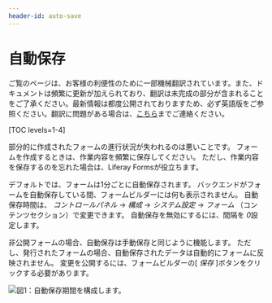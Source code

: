 ```yaml
---
header-id: auto-save
---
```


# 自動保存

<p class="alert alert-info"><span class="wysiwyg-color-blue120">ご覧のページは、お客様の利便性のために一部機械翻訳されています。また、ドキュメントは頻繁に更新が加えられており、翻訳は未完成の部分が含まれることをご了承ください。最新情報は都度公開されておりますため、必ず英語版をご参照ください。翻訳に問題がある場合は、<a href="mailto:support-content-jp@liferay.com">こちら</a>までご連絡ください。</span></p>

[TOC levels=1-4]

部分的に作成されたフォームの進行状況が失われるのは悪いことです。 フォームを作成するときは、作業内容を頻繁に保存してください。 ただし、作業内容を保存するのを忘れた場合は、Liferay Formsが役立ちます。

デフォルトでは、フォームは1分ごとに自動保存されます。 バックエンドがフォームを自動保存している間、フォームビルダーには何も表示されません。 自動保存時間は、 *コントロールパネル* → *構成* → *システム設定* → *フォーム* （コンテンツセクション）で変更できます。 自動保存を無効にするには、間隔を *0*設定します。

非公開フォームの場合、自動保存は手動保存と同じように機能します。 ただし、発行されたフォームの場合、自動保存されたデータは自動的にフォームに反映されません。 変更を公開するには、フォームビルダーの[ *保存* ]ボタンをクリックする必要があります。

![図1：自動保存期間を構成します。](../../images/forms-autosave-interval.png)
